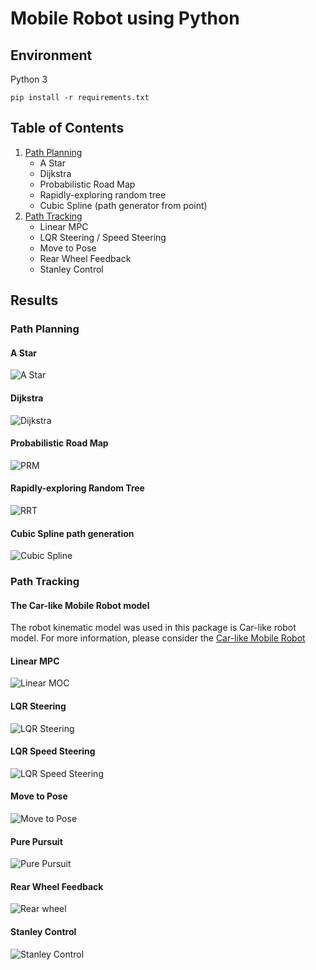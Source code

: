 # Mobile Robot using Python
## Environment
Python 3<br>
```
pip install -r requirements.txt
```
## Table of Contents
1. [Path Planning](path_planning)
    * A Star
    * Dijkstra
    * Probabilistic Road Map
    * Rapidly-exploring random tree
    * Cubic Spline (path generator from point)
2. [Path Tracking](path_tracking)
    * Linear MPC
    * LQR Steering / Speed Steering
    * Move to Pose
    * Rear Wheel Feedback
    * Stanley Control

## Results
### Path Planning
#### A Star
![A Star](results/path_planning/a_star.png)

#### Dijkstra
![Dijkstra](results/path_planning/dijkstra.png)

#### Probabilistic Road Map
![PRM](results/path_planning/prm.png)

#### Rapidly-exploring Random Tree
![RRT](results/path_planning/rrt.png)

#### Cubic Spline path generation
![Cubic Spline](results/path_planning/spline.png)

### Path Tracking
#### The Car-like Mobile Robot model
The robot kinematic model was used in this package is Car-like robot model. For more information, please consider the [Car-like Mobile Robot](docs/car-like_robot_model.md)
#### Linear MPC
![Linear MOC](results/path_tracking/linear_mpc.png)

#### LQR Steering
![LQR Steering](results/path_tracking/lqr_steering.png)
#### LQR Speed Steering
![LQR Speed Steering](results/path_tracking/lqr_speed_steer.png)
#### Move to Pose
![Move to Pose](results/path_tracking/move2pose.png)
#### Pure Pursuit
![Pure Pursuit](results/path_tracking/pure_pursuit.png)
#### Rear Wheel Feedback
![Rear wheel](results/path_tracking/rear_wheel.png)
#### Stanley Control
![Stanley Control](results/path_tracking/stanley.png)